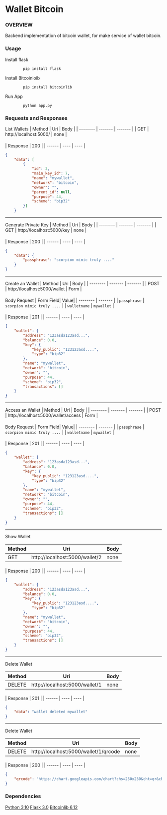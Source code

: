 # Wallet Bitcoin

  ### OVERVIEW

Backend implementation of bitcoin wallet, for make service of wallet bitcoin.

### Usage
Install flask
	
			pip install flask
Install Bitcoinloib
		
			pip install bitcoinlib
			
Run App
	
			python app.py

### Requests and Responses

List Wallets
| Method | Uri | Body |
|  --------  |  -------  |  ------- |
| GET | http://localhost:5000/ | none |
####
| Response | 200 |
| ------ | ---- | ---- |

```json
{
	"data": [
		{
			"id": 2,
			"main_key_id": 7,
			"name": "mywallet",
			"network": "bitcoin",
			"owner": "",
			"parent_id": null,
			"purpose": 44,
			"scheme": "bip32"
		}]
	}
```
------------

Generate Private Key
| Method | Uri | Body |
|  --------  |  -------  |  ------- |
| GET | http://localhost:5000/key | none |
####
| Response | 200 |
| ------ | ---- | ---- |

```json
{
	"data": {
		"passphrase": "scorpion mimic truly ...."
	}
}
```
------------

Create an Wallet
| Method | Uri | Body |
|  --------  |  -------  |  ------- |
| POST | http://localhost:5000/wallet | Form |
####

Body Request
| Form Field| Value|
|  --------  |  -------  |
| ```passphrase``` | ```scorpion mimic truly ....``` |
| ```walletname``` | ```mywallet``` |

####
| Response | 201 |
| ------ | ---- | ---- |

```json
{
	"wallet": {
		"address": "123asda123asd...",
		"balance": 0.0,
		"key": {
			"key_public": "123123asd....",
			"type": "bip32"
		},
		"name": "mywallet",
		"network": "bitcoin",
		"owner": "",
		"purpose": 44,
		"scheme": "bip32",
		"transactions": []
	}
}
```
------------
Access an Wallet
| Method | Uri | Body |
|  --------  |  -------  |  ------- |
| POST | http://localhost:5000/wallet/access | Form |
####

Body Request
| Form Field| Value|
|  --------  |  -------  |
| ```passphrase``` | ```scorpion mimic truly ....``` |
| ```walletname``` | ```mywallet``` |

####
| Response | 201 |
| ------ | ---- | ---- |

```json
{
	"wallet": {
		"address": "123asda123asd...",
		"balance": 0.0,
		"key": {
			"key_public": "123123asd....",
			"type": "bip32"
		},
		"name": "mywallet",
		"network": "bitcoin",
		"owner": "",
		"purpose": 44,
		"scheme": "bip32",
		"transactions": []
	}
}
```

------------

Show Wallet

| Method | Uri | Body |
|  --------  |  -------  |  ------- |
| GET | http://localhost:5000/wallet/2 | none |
####
| Response | 200 |
| ------ | ---- | ---- |

```json
{
	"wallet": {
		"address": "123asda123asd...",
		"balance": 0.0,
		"key": {
			"key_public": "123123asd....",
			"type": "bip32"
		},
		"name": "mywallet",
		"network": "bitcoin",
		"owner": "",
		"purpose": 44,
		"scheme": "bip32",
		"transactions": []
	}
}
```
-----
Delete Wallet

| Method | Uri | Body |
|  --------  |  -------  |  ------- |
| DELETE | http://localhost:5000/wallet/1 | none |
####
| Response | 201 |
| ------ | ---- | ---- |

```json
{
	"data": "wallet deleted mywallet"
}
```

-----
Delete Wallet

| Method | Uri | Body |
|  --------  |  -------  |  ------- |
| DELETE | http://localhost:5000/wallet/1/qrcode | none |
####
| Response | 200 |
| ------ | ---- | ---- |

```json
{
	"qrcode": "https://chart.googleapis.com/chart?chs=250x250&cht=qr&chl=1Cj5R...."
}
```
### Dependencies
[Python 3.10](https://docs.python.org/3.10/)
 [Flask 3.0](https://flask.palletsprojects.com/en/3.0.x/)
 [Bitcoinlib 6.12](https://bitcoinlib.readthedocs.io/en/latest/index.html)

